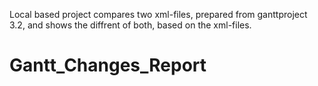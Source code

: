Local based project compares two xml-files, prepared from ganttproject 3.2, and shows the diffrent of both, based on the xml-files.


# Gantt_Changes_Report
